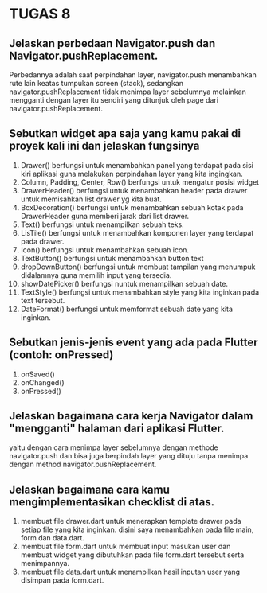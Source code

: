 # TUGAS 8

## Jelaskan perbedaan Navigator.push dan Navigator.pushReplacement.
Perbedannya adalah saat perpindahan layer, navigator.push menambahkan rute lain keatas tumpukan screen (stack), sedangkan navigator.pushReplacement tidak menimpa layer sebelumnya melainkan mengganti dengan layer itu sendiri yang ditunjuk oleh page dari navigator.pushReplacement.

## Sebutkan widget apa saja yang kamu pakai di proyek kali ini dan jelaskan fungsinya
1. Drawer() berfungsi untuk menambahkan panel yang terdapat pada sisi kiri aplikasi guna melakukan perpindahan layer yang kita ingingkan.
2. Column, Padding, Center, Row() berfungsi untuk mengatur posisi widget
3. DrawerHeader() berfungsi untuk menambahkan header pada drawer untuk memisahkan list drawer yg kita buat.
4. BoxDecoration() berfungsi untuk menambahkan sebuah kotak pada DrawerHeader guna memberi jarak dari list drawer.
5. Text() berfungsi untuk menampilkan sebuah teks.
6. LisTile() berfungsi untuk menambahkan komponen layer yang terdapat pada drawer.
7. Icon() berfungsi untuk menambahkan sebuah icon.
8. TextButton() berfungsi untuk menambahkan button text
9. dropDownButton() berfungsi untuk membuat tampilan yang menumpuk didalamnya guna memilih input yang tersedia.
10. showDatePicker() berfungsi nuntuk menampilkan sebuah date.
11. TextStyle() berfungsi untuk menambahkan style yang kita inginkan pada text tersebut.
12. DateFormat() berfungsi untuk memformat sebuah date yang kita inginkan.

## Sebutkan jenis-jenis event yang ada pada Flutter (contoh: onPressed)
1. onSaved()
2. onChanged()
3. onPressed()

## Jelaskan bagaimana cara kerja Navigator dalam "mengganti" halaman dari aplikasi Flutter.
yaitu dengan cara menimpa layer sebelumnya dengan methode navigator.push dan bisa juga berpindah layer yang dituju tanpa menimpa dengan method navigator.pushReplacement.

## Jelaskan bagaimana cara kamu mengimplementasikan checklist di atas.
1. membuat file drawer.dart untuk menerapkan template drawer pada setiap file yang kita inginkan. disini saya menambahkan pada file main, form dan data.dart.
2. membuat file form.dart untuk membuat input masukan user dan membuat widget yang dibutuhkan pada file form.dart tersebut serta menimpannya.
3. membuat file data.dart untuk menampilkan hasil inputan user yang disimpan pada form.dart.
